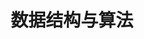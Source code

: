 ---
title: 数据结构与算法
description: 数据结构（英语：data structure）是计算机中存储、组织数据的方式。数据结构是一种具有一定逻辑关系，在计算机中应用某种存储结构，并且封装了相应操作的数据元素集合。它包含三方面的内容，逻辑关系、存储关系及操作。
image: index.jpg

# Badge style
style:
    background: "#2a9d8f"
    color: "#fff"
---